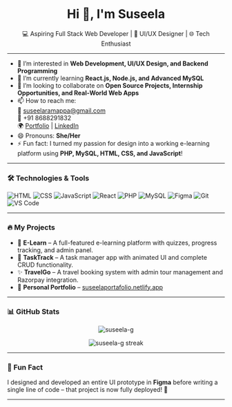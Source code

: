 <h1 align="center">Hi 👋, I'm Suseela</h1>

<p align="center">
  💻 Aspiring Full Stack Web Developer | 🎨 UI/UX Designer | 🌐 Tech Enthusiast  
</p>

---

- 👀 I’m interested in **Web Development, UI/UX Design, and Backend Programming**
- 🌱 I’m currently learning **React.js, Node.js, and Advanced MySQL**
- 💞️ I’m looking to collaborate on **Open Source Projects, Internship Opportunities, and Real-World Web Apps**
- 📫 How to reach me:  
  📧 suseelaramappa@gmail.com  
  📱 +91 8688291832  
  🌍 [Portfolio](https://suseelaportafolio.netlify.app) | [LinkedIn](https://www.linkedin.com/in/suseela-ramappa/)  
- 😄 Pronouns: **She/Her**
- ⚡ Fun fact: I turned my passion for design into a working e-learning platform using **PHP, MySQL, HTML, CSS, and JavaScript**!

---

### 🛠️ Technologies & Tools

![HTML](https://img.shields.io/badge/-HTML5-E34F26?style=flat&logo=html5&logoColor=white)
![CSS](https://img.shields.io/badge/-CSS3-1572B6?style=flat&logo=css3)
![JavaScript](https://img.shields.io/badge/-JavaScript-F7DF1E?style=flat&logo=javascript&logoColor=black)
![React](https://img.shields.io/badge/-React-61DAFB?style=flat&logo=react&logoColor=black)
![PHP](https://img.shields.io/badge/-PHP-777BB4?style=flat&logo=php&logoColor=white)
![MySQL](https://img.shields.io/badge/-MySQL-4479A1?style=flat&logo=mysql&logoColor=white)
![Figma](https://img.shields.io/badge/-Figma-F24E1E?style=flat&logo=figma&logoColor=white)
![Git](https://img.shields.io/badge/-Git-F05032?style=flat&logo=git&logoColor=white)
![VS Code](https://img.shields.io/badge/-VS%20Code-007ACC?style=flat&logo=visual-studio-code)

---

### 🔥 My Projects

- 🎯 **E-Learn** – A full-featured e-learning platform with quizzes, progress tracking, and admin panel.  
- 📌 **TaskTrack** – A task manager app with animated UI and complete CRUD functionality.  
- ✨ **TravelGo** – A travel booking system with admin tour management and Razorpay integration.  
- 💼 **Personal Portfolio** – [suseelaportafolio.netlify.app](https://suseelaportafolio.netlify.app)

---

### 📊 GitHub Stats

<p align="center">
  <img src="https://github-readme-stats.vercel.app/api?username=suseela-g&show_icons=true&theme=radical" alt="suseela-g" />
</p>
<p align="center">
  <img src="https://github-readme-streak-stats.herokuapp.com?user=suseela-g&theme=radical" alt="suseela-g streak" />
</p>

---

### 🧩 Fun Fact
I designed and developed an entire UI prototype in **Figma** before writing a single line of code – that project is now fully deployed! 🚀

---

